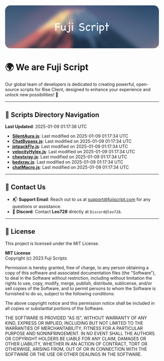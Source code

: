 ![Banner](.github/b.webp)

# 🌍 **We are Fuji Script**

Our global team of developers is dedicated to creating powerful, open-source scripts for Rise Client, designed to enhance your experience and unlock new possibilities! 🌟

---
<!-- SCRIPTS_NAVIGATION_START -->
## 📂 **Scripts Directory Navigation**

**Last Updated**: 2025-01-09 01:17:36 UTC

- **[SilentAura.js](scripts/SilentAura.js)**: Last modified on 2025-01-09 01:17:34 UTC
- **[ChatBypass.js](scripts/ChatBypass.js)**: Last modified on 2025-01-09 01:17:34 UTC
- **[jetpackFly.js](scripts/jetpackFly.js)**: Last modified on 2025-01-09 01:17:34 UTC
- **[velocityHylex.js](scripts/velocityHylex.js)**: Last modified on 2025-01-09 01:17:34 UTC
- **[chestxray.js](scripts/chestxray.js)**: Last modified on 2025-01-09 01:17:34 UTC
- **[bedxray.js](scripts/bedxray.js)**: Last modified on 2025-01-09 01:17:34 UTC
- **[chatMacro.js](scripts/chatMacro.js)**: Last modified on 2025-01-09 01:17:34 UTC

<!-- SCRIPTS_NAVIGATION_END -->

---

## 💬 **Contact Us**  
- 📬 **Support Email**: Reach out to us at [support@fujiscript.com](mailto:support@fujiscript.com) for any questions or assistance.  
- 💬 **Discord**: Contact **Leo728** directly at `Discord@leo728`.

---

## 📜 **License**

This project is licensed under the MIT License.  

**MIT License**  
Copyright (c) 2023 Fuji Scripts  

Permission is hereby granted, free of charge, to any person obtaining a copy of this software and associated documentation files (the "Software"), to deal in the Software without restriction, including without limitation the rights to use, copy, modify, merge, publish, distribute, sublicense, and/or sell copies of the Software, and to permit persons to whom the Software is furnished to do so, subject to the following conditions:  

The above copyright notice and this permission notice shall be included in all copies or substantial portions of the Software.  

THE SOFTWARE IS PROVIDED "AS IS", WITHOUT WARRANTY OF ANY KIND, EXPRESS OR IMPLIED, INCLUDING BUT NOT LIMITED TO THE WARRANTIES OF MERCHANTABILITY, FITNESS FOR A PARTICULAR PURPOSE AND NONINFRINGEMENT. IN NO EVENT SHALL THE AUTHORS OR COPYRIGHT HOLDERS BE LIABLE FOR ANY CLAIM, DAMAGES OR OTHER LIABILITY, WHETHER IN AN ACTION OF CONTRACT, TORT OR OTHERWISE, ARISING FROM, OUT OF OR IN CONNECTION WITH THE SOFTWARE OR THE USE OR OTHER DEALINGS IN THE SOFTWARE.  
